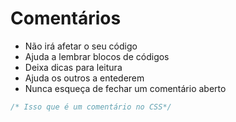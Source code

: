 # Comentários

* Não irá afetar o seu código
* Ajuda a lembrar blocos de códigos
* Deixa dicas para leitura
* Ajuda os outros a entederem
* Nunca esqueça de fechar um comentário aberto

```css
/* Isso que é um comentário no CSS*/

```